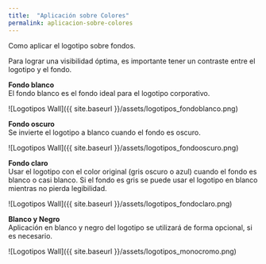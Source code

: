 ```yaml
---
title:  "Aplicación sobre Colores"
permalink: aplicacion-sobre-colores
---
```


Como aplicar el logotipo sobre fondos.

<!--more-->

Para lograr una visibilidad óptima, es importante tener un contraste entre el logotipo y el fondo.

<strong>Fondo blanco</strong><br/>
El fondo blanco es el fondo ideal para el logotipo corporativo.

![Logotipos Wall]({{ site.baseurl }}/assets/logotipos_fondoblanco.png)

<strong>Fondo oscuro</strong><br/> 
Se invierte el logotipo a blanco cuando el fondo es oscuro.

![Logotipos Wall]({{ site.baseurl }}/assets/logotipos_fondooscuro.png)

<strong>Fondo claro</strong><br/> 
Usar el logotipo con el color original (gris oscuro o azul) cuando el fondo es blanco o casi blanco. Si el fondo es gris se puede usar el logotipo en blanco mientras no pierda legibilidad. 

![Logotipos Wall]({{ site.baseurl }}/assets/logotipos_fondoclaro.png)

<strong>Blanco y Negro</strong><br/>
Aplicación en blanco y negro del logotipo se utilizará de forma opcional, si es necesario.

![Logotipos Wall]({{ site.baseurl }}/assets/logotipos_monocromo.png)